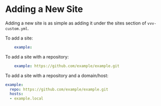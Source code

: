 # Adding a New Site

Adding a new site is as simple as adding it under the sites section of `vvv-custom.yml`.

To add a site:

```YAML
	example:
```

To add a site with a repository:

```YAML
	example: https://github.com/example/example.git
```
To add a site with a repository and a domain/host:

```YAML
example:
  repo: https://github.com/example/example.git
  hosts:
  - example.local
```

